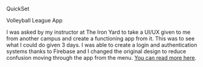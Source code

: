 QuickSet

Volleyball League App

I was asked by my instructor at The Iron Yard to take a UI/UX given to me from another campus and create a functioning app from it.  This was to see what I could do given 3 days.  I was able to create a login and authentication systems thanks to Firebase and I changed the original design to reduce confusion moving through the app from the menu.  [You can read more here](http://nicholasperkins.me/2016/06/07/selfreflect-week-8-quickset-the-app/).
